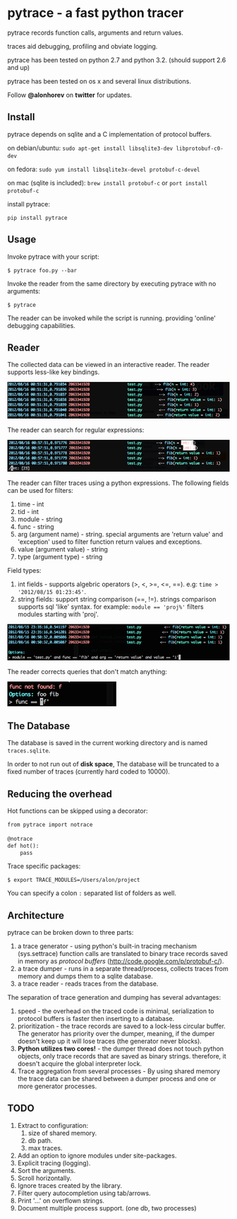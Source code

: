 pytrace - a fast python tracer
==============================

pytrace records function calls, arguments and return values.

traces aid debugging, profiling and obviate logging.


pytrace has been tested on python 2.7 and python 3.2. (should support 2.6 and up)

pytrace has been tested on os x and several linux distributions.


Follow **@alonhorev** on **twitter** for updates.

Install
-------

pytrace depends on sqlite and a C implementation of protocol buffers.

on debian/ubuntu: `sudo apt-get install libsqlite3-dev libprotobuf-c0-dev`

on fedora: `sudo yum install libsqlite3x-devel protobuf-c-devel`

on mac (sqlite is included): `brew install protobuf-c` or `port install protobuf-c`

install pytrace:

	pip install pytrace

Usage
-----

Invoke pytrace with your script:

	$ pytrace foo.py --bar
	
Invoke the reader from the same directory by executing pytrace with no arguments:
	
	$ pytrace

The reader can be invoked while the script is running. providing 'online' debugging capabilities.

Reader
------

The collected data can be viewed in an interactive reader. The reader supports less-like key bindings.

![trace reader](https://github.com/alonho/pytrace/raw/master/pics/view.png)

The reader can search for regular expressions:

![trace search](https://github.com/alonho/pytrace/raw/master/pics/search.png)

The reader can filter traces using a python expressions. The following fields can be used for filters:

1. time - int
2. tid - int
3. module - string
4. func - string
5. arg (argument name) - string. special arguments are 'return value' and 'exception' used to filter function return values and exceptions.
6. value (argument value)  - string
7. type (argument type) - string

Field types:

1. int fields - supports algebric operators (>, <, >=, <=, ==). e.g: `time > '2012/08/15 01:23:45'`.
2. string fields: support string comparison (==, !=). strings comparison supports sql 'like' syntax. for example: `module == 'proj%'` filters modules starting with 'proj'.

![trace filter](https://github.com/alonho/pytrace/raw/master/pics/filter.png)

The reader corrects queries that don't match anything:

![filter correction](https://github.com/alonho/pytrace/raw/master/pics/correction.png)

The Database
------------

The database is saved in the current working directory and is named `traces.sqlite`.

In order to not run out of **disk space**, The database will be truncated to a fixed number of traces (currently hard coded to 10000). 

Reducing the overhead
---------------------

Hot functions can be skipped using a decorator:

	from pytrace import notrace
	
	@notrace
	def hot():
		pass

Trace specific packages:

	$ export TRACE_MODULES=/Users/alon/project

You can specify a colon `:` separated list of folders as well.

Architecture
------------

pytrace can be broken down to three parts:

1. a trace generator - using python's built-in tracing mechanism (sys.settrace) function calls are translated to binary trace records saved in memory as *protocol buffers* (http://code.google.com/p/protobuf-c/).
2. a trace dumper - runs in a separate thread/process, collects traces from memory and dumps them to a sqlite database. 
3. a trace reader - reads traces from the database.

The separation of trace generation and dumping has several advantages:

1. speed - the overhead on the traced code is minimal, serialization to protocol buffers is faster then inserting to a database.
2. prioritization - the trace records are saved to a lock-less circular buffer. The generator has priority over the dumper, meaning, if the dumper doesn't keep up it will lose traces (the generator never blocks).
3. **Python utilizes two cores!** - the dumper thread does not touch python objects, only trace records that are saved as binary strings. therefore, it doesn't acquire the global interpreter lock.
4. Trace aggregation from several processes - By using shared memory the trace data can be shared between a dumper process and one or more generator processes.

TODO
----

1. Extract to configuration: 
   1. size of shared memory.
   2. db path.
   3. max traces.
2. Add an option to ignore modules under site-packages.
3. Explicit tracing (logging).
4. Sort the arguments.
5. Scroll horizontally.
6. Ignore traces created by the library.
7. Filter query autocompletion using tab/arrows.
8. Print '...' on overflown strings.
9. Document multiple process support. (one db, two processes)
